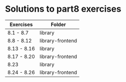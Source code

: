 # Solutions to part8 exercises

| Exercises   | Folder           |
| ----------- | ---------------- |
| 8.1 - 8.7   | library          |
| 8.8 - 8.12  | library-frontend |
| 8.13 - 8.16 | library          |
| 8.17 - 8.20 | library-frontend |
| 8.23        | library          |
| 8.24 - 8.26 | library-frontend |
